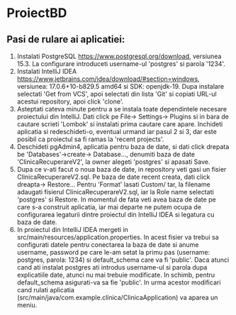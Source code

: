 # ProiectBD

## Pasi de rulare ai aplicatiei:
1. Instalati PostgreSQL https://www.postgresql.org/download, versiunea 15.3. La configurare introduceti username-ul 'postgres' si parola '1234'.
2. Instalati IntelliJ IDEA https://www.jetbrains.com/idea/download/#section=windows, versiunea: 17.0.6+10-b829.5 amd64 si SDK: openjdk-19. Dupa instalare selectati 'Get from VCS', apoi selectati din lista 'Git' si copiati URL-ul acestui repository, apoi click 'clone'.
3. Asteptati cateva minute pentru a se instala toate dependintele necesare proiectului din IntelliJ. Dati click pe File-> Settings-> Plugins si in bara de cautare scrieti 'Lombok' si instalati prima cautare care apare. Inchideti aplicatia si redeschideti-o, eventual urmand iar pasul 2 si 3, dar este posibil ca proiectul sa fi ramas la 'recent projects'.
4. Deschideti pgAdmin4, aplicatia pentru baza de date, si dati click drepata be 'Databases'->create-> Database..., denumiti baza de date 'ClinicaRecuperareV2', la owner alegeti 'postgres' si apasati Save.
5. Dupa ce v-ati facut o noua baza de date, in repository veti gasi un fisier ClinicaRecuperareV2.sql. Pe baza de date recent creata, dati click dreapta-> Restore... Pentru 'Format' lasati Custom/ tar, la filename adaugati fisierul  ClinicaRecuperareV2.sql, iar la Role name selectati 'postgres' si Restore. In momentul de fata veti avea baza de date pe care s-a construit aplicatia, iar mai departe ne putem ocupa de configurarea legaturii dintre proiectul din IntelliJ IDEA si legatura cu baza de date.
6. In proiectul din IntelliJ IDEA mergeti in src/main/resources/application.properties. In acest fisier va trebui sa configurati datele pentru conectarea la baza de date si anume username, password pe care le-am setat la primu pas (username: postgres, parola: 1234) si default_schema care va fi 'public'. Daca atunci cand ati instalat postgres ati introdus username-ul si parola dupa explicatiile date, atunci nu mai trebuie modificate. In schimb, pentru default_schema asigurati-va sa fie 'public'. In urma acestor modificari cand rulati aplicatia (src/main/java/com.example.clinica/ClinicaApplication) va aparea un meniu.


